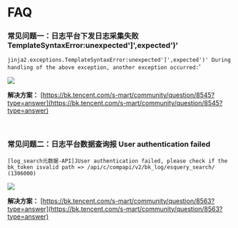 # FAQ

### 常见问题一：日志平台下发日志采集失败TemplateSyntaxError:unexpected']',expected')'

``jinja2.exceptions.TemplateSyntaxError:unexpected']',expected')'
During handling of the above exception, another exception occurred:``'


![](./media/faq-001.png)


**解决方案：**
[https://bk.tencent.com/s-mart/community/question/8545?type=answer](https://bk.tencent.com/s-mart/community/question/8545?type=answer)

<br>

### 常见问题二：日志平台数据查询报 User authentication failed

``[log_search元数据-API]JUser authentication failed, please check if the bk_token isvalid path => /api/c/compapi/v2/bk_log/esquery_search/ (1306000)``

![](./media/faq-002.png)


**解决方案：**
[https://bk.tencent.com/s-mart/community/question/8563?type=answer](https://bk.tencent.com/s-mart/community/question/8563?type=answer)
